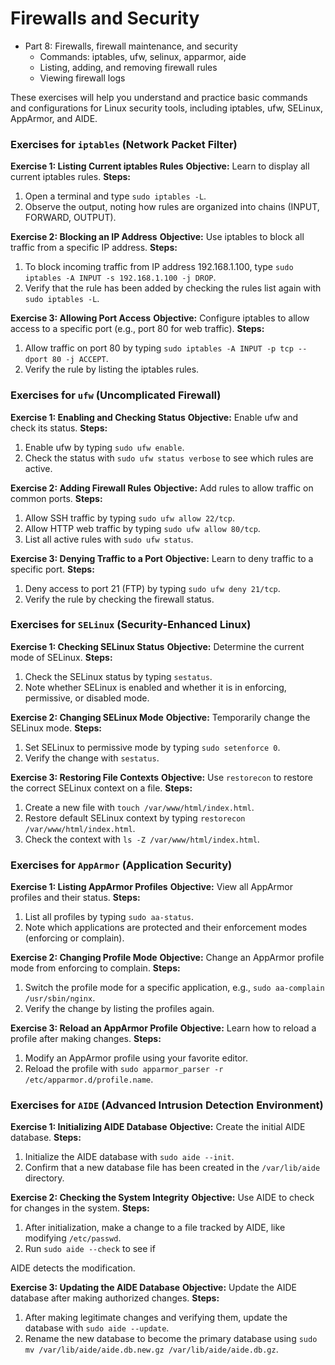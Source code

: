 Firewalls and Security
======================

- Part 8: Firewalls, firewall maintenance, and security
  - Commands: iptables, ufw, selinux, apparmor, aide
  - Listing, adding, and removing firewall rules
  - Viewing firewall logs

These exercises will help you understand and practice basic commands and configurations for Linux security tools, including iptables, ufw, SELinux, AppArmor, and AIDE.

### Exercises for `iptables` (Network Packet Filter)
**Exercise 1: Listing Current iptables Rules**
**Objective:** Learn to display all current iptables rules.
**Steps:**

1. Open a terminal and type `sudo iptables -L`.
2. Observe the output, noting how rules are organized into chains (INPUT, FORWARD, OUTPUT).

**Exercise 2: Blocking an IP Address**
**Objective:** Use iptables to block all traffic from a specific IP address.
**Steps:**

1. To block incoming traffic from IP address 192.168.1.100, type `sudo iptables -A INPUT -s 192.168.1.100 -j DROP`.
2. Verify that the rule has been added by checking the rules list again with `sudo iptables -L`.

**Exercise 3: Allowing Port Access**
**Objective:** Configure iptables to allow access to a specific port (e.g., port 80 for web traffic).
**Steps:**

1. Allow traffic on port 80 by typing `sudo iptables -A INPUT -p tcp --dport 80 -j ACCEPT`.
2. Verify the rule by listing the iptables rules.

### Exercises for `ufw` (Uncomplicated Firewall)
**Exercise 1: Enabling and Checking Status**
**Objective:** Enable ufw and check its status.
**Steps:**

1. Enable ufw by typing `sudo ufw enable`.
2. Check the status with `sudo ufw status verbose` to see which rules are active.

**Exercise 2: Adding Firewall Rules**
**Objective:** Add rules to allow traffic on common ports.
**Steps:**

1. Allow SSH traffic by typing `sudo ufw allow 22/tcp`.
2. Allow HTTP web traffic by typing `sudo ufw allow 80/tcp`.
3. List all active rules with `sudo ufw status`.

**Exercise 3: Denying Traffic to a Port**
**Objective:** Learn to deny traffic to a specific port.
**Steps:**

1. Deny access to port 21 (FTP) by typing `sudo ufw deny 21/tcp`.
2. Verify the rule by checking the firewall status.

### Exercises for `SELinux` (Security-Enhanced Linux)
**Exercise 1: Checking SELinux Status**
**Objective:** Determine the current mode of SELinux.
**Steps:**

1. Check the SELinux status by typing `sestatus`.
2. Note whether SELinux is enabled and whether it is in enforcing, permissive, or disabled mode.

**Exercise 2: Changing SELinux Mode**
**Objective:** Temporarily change the SELinux mode.
**Steps:**

1. Set SELinux to permissive mode by typing `sudo setenforce 0`.
2. Verify the change with `sestatus`.

**Exercise 3: Restoring File Contexts**
**Objective:** Use `restorecon` to restore the correct SELinux context on a file.
**Steps:**

1. Create a new file with `touch /var/www/html/index.html`.
2. Restore default SELinux context by typing `restorecon /var/www/html/index.html`.
3. Check the context with `ls -Z /var/www/html/index.html`.

### Exercises for `AppArmor` (Application Security)
**Exercise 1: Listing AppArmor Profiles**
**Objective:** View all AppArmor profiles and their status.
**Steps:**

1. List all profiles by typing `sudo aa-status`.
2. Note which applications are protected and their enforcement modes (enforcing or complain).

**Exercise 2: Changing Profile Mode**
**Objective:** Change an AppArmor profile mode from enforcing to complain.
**Steps:**

1. Switch the profile mode for a specific application, e.g., `sudo aa-complain /usr/sbin/nginx`.
2. Verify the change by listing the profiles again.

**Exercise 3: Reload an AppArmor Profile**
**Objective:** Learn how to reload a profile after making changes.
**Steps:**

1. Modify an AppArmor profile using your favorite editor.
2. Reload the profile with `sudo apparmor_parser -r /etc/apparmor.d/profile.name`.

### Exercises for `AIDE` (Advanced Intrusion Detection Environment)
**Exercise 1: Initializing AIDE Database**
**Objective:** Create the initial AIDE database.
**Steps:**

1. Initialize the AIDE database with `sudo aide --init`.
2. Confirm that a new database file has been created in the `/var/lib/aide` directory.

**Exercise 2: Checking the System Integrity**
**Objective:** Use AIDE to check for changes in the system.
**Steps:**

1. After initialization, make a change to a file tracked by AIDE, like modifying `/etc/passwd`.
2. Run `sudo aide --check` to see if

 AIDE detects the modification.

**Exercise 3: Updating the AIDE Database**
**Objective:** Update the AIDE database after making authorized changes.
**Steps:**

1. After making legitimate changes and verifying them, update the database with `sudo aide --update`.
2. Rename the new database to become the primary database using `sudo mv /var/lib/aide/aide.db.new.gz /var/lib/aide/aide.db.gz`.
